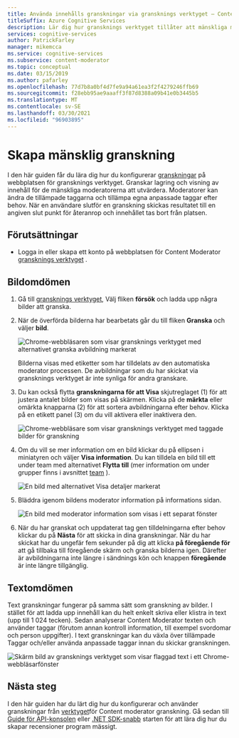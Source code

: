 ```yaml
---
title: Använda innehålls granskningar via gransknings verktyget – Content Moderator
titleSuffix: Azure Cognitive Services
description: Lär dig hur gransknings verktyget tillåter att mänskliga moderatorer granskar bilder i en webb Portal.
services: cognitive-services
author: PatrickFarley
manager: mikemcca
ms.service: cognitive-services
ms.subservice: content-moderator
ms.topic: conceptual
ms.date: 03/15/2019
ms.author: pafarley
ms.openlocfilehash: 77d7b8a0bf4d7fe9a94a61ea3f2f4279246ffb69
ms.sourcegitcommit: f28ebb95ae9aaaff3f87d8388a09b41e0b3445b5
ms.translationtype: MT
ms.contentlocale: sv-SE
ms.lasthandoff: 03/30/2021
ms.locfileid: "96903895"
---
```

# <a name="create-human-reviews"></a>Skapa mänsklig granskning

I den här guiden får du lära dig hur du konfigurerar [granskningar](../review-api.md#reviews) på webbplatsen för gransknings verktyget. Granskar lagring och visning av innehåll för de mänskliga moderatorerna att utvärdera. Moderatorer kan ändra de tillämpade taggarna och tillämpa egna anpassade taggar efter behov. När en användare slutför en granskning skickas resultatet till en angiven slut punkt för återanrop och innehållet tas bort från platsen.

## <a name="prerequisites"></a>Förutsättningar

- Logga in eller skapa ett konto på webbplatsen för Content Moderator [gransknings verktyget](https://contentmoderator.cognitive.microsoft.com/) .

## <a name="image-reviews"></a>Bildomdömen

1. Gå till [gransknings verktyget](https://contentmoderator.cognitive.microsoft.com/), Välj fliken **försök** och ladda upp några bilder att granska.
1. När de överförda bilderna har bearbetats går du till fliken **Granska** och väljer **bild**.

    ![Chrome-webbläsaren som visar gransknings verktyget med alternativet granska avbildning markerat](images/review-images-1.png)

    Bilderna visas med etiketter som har tilldelats av den automatiska moderator processen. De avbildningar som du har skickat via gransknings verktyget är inte synliga för andra granskare.

1. Du kan också flytta **granskningarna för att Visa** skjutreglaget (1) för att justera antalet bilder som visas på skärmen. Klicka på de **märkta** eller  omärkta knapparna (2) för att sortera avbildningarna efter behov. Klicka på en etikett panel (3) om du vill aktivera eller inaktivera den.

    ![Chrome-webbläsare som visar gransknings verktyget med taggade bilder för granskning](images/review-images-2.png)

1. Om du vill se mer information om en bild klickar du på ellipsen i miniatyren och väljer **Visa information**. Du kan tilldela en bild till ett under team med alternativet **Flytta till** (mer information om under grupper finns i avsnittet [team](./configure.md#manage-team-and-subteams) ).

    ![En bild med alternativet Visa detaljer markerat](images/review-images-3.png)

1. Bläddra igenom bildens moderator information på informations sidan.

    ![En bild med moderator information som visas i ett separat fönster](images/review-images-4.png)

1. När du har granskat och uppdaterat tag gen tilldelningarna efter behov klickar du på **Nästa** för att skicka in dina granskningar. När du har skickat har du ungefär fem sekunder på dig att klicka **på föregående för** att gå tillbaka till föregående skärm och granska bilderna igen. Därefter är avbildningarna inte längre i sändnings kön och knappen **föregående** är inte längre tillgänglig.

## <a name="text-reviews"></a>Textomdömen

Text granskningar fungerar på samma sätt som granskning av bilder. I stället för att ladda upp innehåll kan du helt enkelt skriva eller klistra in text (upp till 1 024 tecken). Sedan analyserar Content Moderator texten och använder taggar (förutom annan kontroll information, till exempel svordomar och person uppgifter). I text granskningar kan du växla över tillämpade Taggar och/eller använda anpassade taggar innan du skickar granskningen.

![Skärm bild av gransknings verktyget som visar flaggad text i ett Chrome-webbläsarfönster](../images/reviewresults_text.png)

## <a name="next-steps"></a>Nästa steg

I den här guiden har du lärt dig hur du konfigurerar och använder granskningar från [verktyget](https://contentmoderator.cognitive.microsoft.com)för Content moderator granskning. Gå sedan till [Guide för API-konsolen](../try-review-api-review.md) eller [.NET SDK-snabb](../client-libraries.md?pivots=programming-language-csharp%253fpivots%253dprogramming-language-csharp) starten för att lära dig hur du skapar recensioner program mässigt.